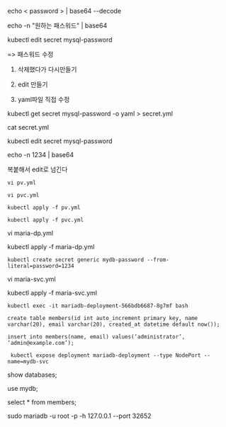 echo < password > | base64 --decode

echo -n "원하는 패스워드" | base64 

kubectl edit secret mysql-password



=> 패스워드 수정



1. 삭제했다가 다시만들기

2. edit 만들기 

3. yaml파일 직접 수정

   

kubectl get secret mysql-password -o yaml > secret.yml

cat secret.yml

kubectl edit secret mysql-password



echo -n 1234 | base64

복붙해서 edit로 넘긴다

```vi pv.yml```

``` vi pvc.yml ```

``` kubectl apply -f pv.yml ```

``` kubectl apply -f pvc.yml ```





vi maria-dp.yml

kubectl apply -f maria-dp.yml

```kubectl create secret generic mydb-password --from-literal=password=1234```

vi maria-svc.yml

kubectl apply -f maria-svc.yml



```kubectl exec -it mariadb-deployment-566bdb6687-8g7mf bash```

```create table members(id int auto_increment primary key, name varchar(20), email varchar(20), created_at datetime default now());```

```insert into members(name, email) values(‘administrator’, ‘admin@example.com’);```



``` kubectl expose deployment mariadb-deployment --type NodePort --name=mydb-svc```



show databases;

use mydb;

select * from members;



sudo mariadb -u root -p -h 127.0.0.1 --port 32652